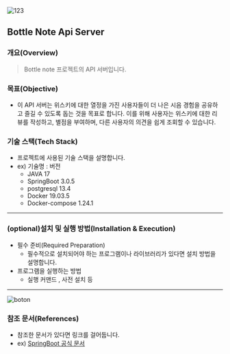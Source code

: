 ![123](https://github.com/user-attachments/assets/a6256292-33d9-4801-9b9d-78f11d9dea13)


## Bottle Note Api Server

### 개요(Overview)

> Bottle note 프로젝트의 API 서버입니다.

### 목표(Objective)

* 이 API 서버는 위스키에 대한 열정을 가진 사용자들이 더 나은 시음 경험을 공유하고 즐길 수 있도록 돕는 것을 목표로 합니다. 이를 위해 사용자는 위스키에 대한 리뷰를 작성하고, 별점을 부여하며, 다른 사용자의 의견을 쉽게 조회할 수 있습니다. 

### 기술 스택(Tech Stack)

- 프로젝트에 사용된 기술 스택을 설명합니다.
- ex) 기술명 : 버전
    - JAVA 17
    - SpringBoot 3.0.5
    - postgresql 13.4
    - Docker 19.03.5
    - Docker-compose 1.24.1

----

### (optional)설치 및 실행 방법(Installation & Execution)

* 필수 준비(Required Preparation)
    * 필수적으로 설치되어야 하는 프로그램이나 라이브러리가 있다면 설치 방법을 설명합니다.
* 프로그램을 실행하는 방법
    * 실행 커맨드 , 사전 설치 등

----

![boton](https://github.com/user-attachments/assets/50bf121a-fb97-46d6-9d1f-6e56858363c1)



### 참조 문서(References)

* 참조한 문서가 있다면 링크를 걸어둡니다.
* ex) [SpringBoot 공식 문서](https://spring.io/projects/spring-boot)
